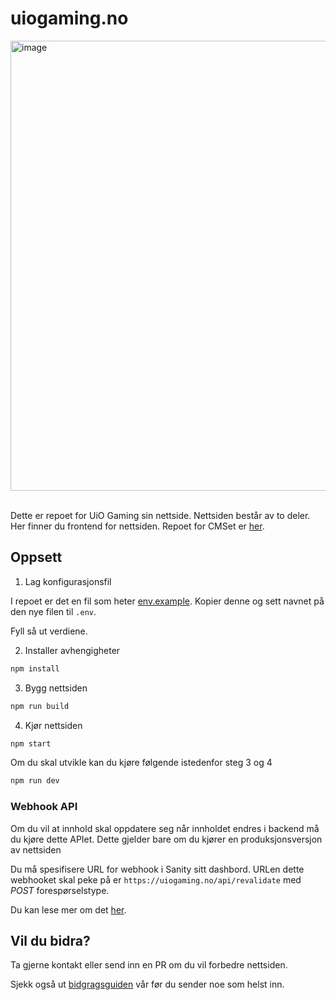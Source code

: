 # uiogaming.no

<img width="1280" height="720" alt="image" src="https://github.com/user-attachments/assets/574daf4d-085c-4df0-ab86-7f843a1a403c" />

<br>
<br>

Dette er repoet for UiO Gaming sin nettside. Nettsiden består av to deler. Her finner du frontend for nettsiden. Repoet for CMSet er [her](https://github.com/UiO-Gaming/uiogaming.no-backend).

## Oppsett

1. Lag konfigurasjonsfil

I repoet er det en fil som heter [env.example](env.example). Kopier denne og sett navnet på den nye filen til `.env`.

Fyll så ut verdiene.

2. Installer avhengigheter

```bash
npm install
```

3. Bygg nettsiden

```bash
npm run build
```

4. Kjør nettsiden

```bash
npm start
```

Om du skal utvikle kan du kjøre følgende istedenfor steg 3 og 4

```bash
npm run dev
```

### Webhook API

Om du vil at innhold skal oppdatere seg når innholdet endres i backend må du kjøre dette APIet. Dette gjelder bare om du kjører en produksjonsversjon av nettsiden

Du må spesifisere URL for webhook i Sanity sitt dashbord. URLen dette webhooket skal peke på er `https://uiogaming.no/api/revalidate` med _POST_ forespørselstype.

Du kan lese mer om det [her](https://www.sanity.io/docs/webhooks).

## Vil du bidra?

Ta gjerne kontakt eller send inn en PR om du vil forbedre nettsiden.

Sjekk også ut [bidgragsguiden](CONTRIBUTING.md) vår før du sender noe som helst inn.
